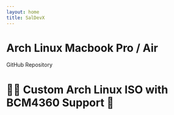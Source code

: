 ```yaml
---
layout: home
title: SalDevX
---
```


<h1 class="text-3xl font-bold text-center">Arch Linux Macbook Pro / Air</h1>

<div class="flex justify-center">
  <a href="https://github.com/SalDevX/archlinux-BCM4360_SUPPORT" class="p-5 bg-gray-800 text-white rounded-lg text-center" style="text-decoration: none;">
    GitHub Repository
  </a>
</div>


<h1 class="text-3xl font-bold text-center">🫴✨ Custom Arch Linux ISO with BCM4360 Support 🧙</h1>

<p align="center">
    <a href="https://drive.google.com/uc?export=download&id=1T7eOPBnpQysCpjo_9NMvmkim7hK84Oin" class="no-extra-space">
       <svg
   class="spin-svg"    
   width="59"
   height="53"
   viewBox="-13.095 -19.5 56.454002 77.999997"
   version="1.1"
   id="svg6"
   xmlns="http://www.w3.org/2000/svg"
   xmlns:svg="http://www.w3.org/2000/svg">
  
  <defs
     id="defs6" />
  <path
     d="m -21.9975,47.35 3.85,6.65 c 0.8,1.4 1.95,2.5 3.3,3.3 l 13.75,-23.8 h -27.5 c 0,1.55 0.4,3.1 1.2,4.5 z"
     fill="#0066da"
     id="path1" />
  <path
     d="M 15.0525,5.5000003 1.3025,-18.3 c -1.34999997,0.8 -2.5,1.9 -3.3,3.3 l -25.4,44 a 9.06,9.06 0 0 0 -1.2,4.5 h 27.5 z"
     fill="#00ac47"
     id="path2" />
  <path
     d="m 44.9525,57.3 c 1.35,-0.8 2.5,-1.9 3.3,-3.3 l 1.6,-2.75 7.65,-13.25 c 0.8,-1.4 1.2,-2.95 1.2,-4.5 h -27.502 l 5.852,11.5 z"
     fill="#ea4335"
     id="path3" />
  <path
     d="M 15.0525,5.5000003 28.8025,-18.3 c -1.35,-0.8 -2.9,-1.2 -4.5,-1.2 h -18.5 c -1.6,0 -3.15,0.45 -4.5,1.2 z"
     fill="#00832d"
     id="path4" />
  <path
     d="m 31.2025,33.5 h -32.3 l -13.75,23.8 c 1.35,0.8 2.9,1.2 4.5,1.2 h 50.8 c 1.6,0 3.15,-0.45 4.5,-1.2 z"
     fill="#2684fc"
     id="path5" />
  <path
     d="M 44.8025,7.0000003 32.1025,-15 c -0.8,-1.4 -1.95,-2.5 -3.3,-3.3 L 15.0525,5.5000003 31.2025,33.5 h 27.45 c 0,-1.55 -0.4,-3.1 -1.2,-4.5 z"
     fill="#ffba00"
     id="path6" />
</svg>
</a>
</p>